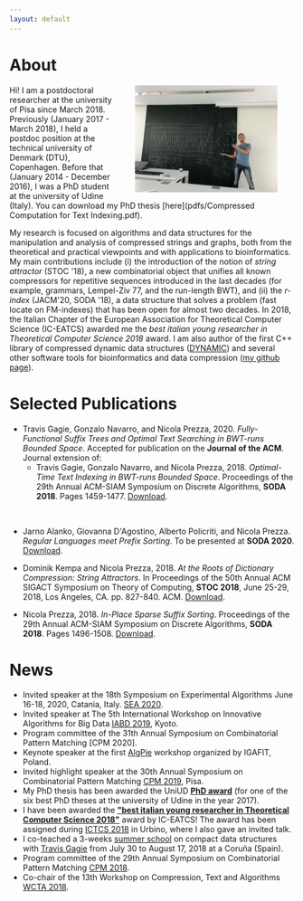 ```yaml
---
layout: default
---
```


# About

<img src="figures/bp.jpg" align="right" width="50%" hspace="30" vspace="0" alt="be balanced" />

Hi! I am a postdoctoral researcher at the university of Pisa since March 2018. Previously (January 2017 - March 2018), I held a postdoc position at the technical university of Denmark (DTU), Copenhagen. Before that (January 2014 - December 2016), I was a PhD student at the university of Udine (Italy). You can download my PhD thesis [here](pdfs/Compressed Computation for Text Indexing.pdf).

My research is focused on algorithms and data structures for the manipulation and analysis of compressed strings and graphs, both from the theoretical and practical viewpoints and with applications to bioinformatics. My main contributions include (i) the introduction of the notion of *string attractor* (STOC '18), a new combinatorial object that unifies all known compressors for repetitive sequences introduced in the last decades (for example, grammars, Lempel-Ziv 77, and the run-length BWT), and (ii) the *r-index* (JACM'20, SODA '18), a data structure that solves a problem (fast locate on FM-indexes) that has been open for almost two decades. In 2018, the Italian Chapter of the European Association for Theoretical Computer Science (IC-EATCS) awarded me the *best italian young researcher in Theoretical Computer Science 2018* award. I am also author of the first C++ library of compressed dynamic data structures ([DYNAMIC](https://github.com/xxsds/DYNAMIC)) and several other software tools for bioinformatics and data compression ([my github page](https://github.com/nicolaprezza)).

# Selected Publications

* Travis Gagie, Gonzalo Navarro, and Nicola Prezza, 2020. *Fully-Functional Suffix Trees and Optimal Text Searching in BWT-runs Bounded Space*. Accepted for publication on the **Journal of the ACM**. Journal extension of:
	* Travis Gagie, Gonzalo Navarro, and Nicola Prezza, 2018. *Optimal-Time Text Indexing in BWT-runs Bounded Space*. Proceedings of the 29th Annual ACM-SIAM Symposium on Discrete Algorithms, **SODA 2018**. Pages 1459-1477. [Download](pdfs/soda18_1.pdf).
<br />
	
* Jarno Alanko, Giovanna D'Agostino, Alberto Policriti, and Nicola Prezza. *Regular Languages meet Prefix Sorting*. To be presented at **SODA 2020**. [Download](pdfs/soda20.pdf).

* Dominik Kempa and Nicola Prezza, 2018. *At the Roots of Dictionary Compression: String Attractors*. In Proceedings of the 50th Annual ACM SIGACT Symposium on Theory of Computing, **STOC 2018**, June 25-29, 2018, Los Angeles, CA. pp. 827-840. ACM. [Download](pdfs/stoc18.pdf).

* Nicola Prezza, 2018. *In-Place Sparse Suffix Sorting*. Proceedings of the 29th Annual ACM-SIAM Symposium on Discrete Algorithms, **SODA 2018**. Pages 1496-1508. [Download](pdfs/soda18_2.pdf).

# News

* Invited speaker at the 18th Symposium on Experimental Algorithms June 16-18, 2020, Catania, Italy. [SEA 2020](http://www.sea2020.dmi.unict.it/).
* Invited speaker at The 5th International Workshop on Innovative Algorithms for Big Data [IABD 2019](https://sites.google.com/view/iabd2019/iabd2019), Kyoto.
* Program committee of the 31th Annual Symposium on Combinatorial Pattern Matching [CPM 2020].
* Keynote speaker at the first [AlgPie](https://algpie.mimuw.edu.pl/) workshop organized by IGAFIT, Poland.
* Invited highlight speaker at the 30th Annual Symposium on Combinatorial Pattern Matching [CPM 2019](http://cpm2019.di.unipi.it/), Pisa.
* My PhD thesis has been awarded the UniUD [**PhD award**](https://qui.uniud.it/notizieEventi/ateneo/phd-awards-assegnati-alle-migliori-tesi-di-dottorato-2017) (for one of the six best PhD theses at the university of Udine in the year 2017).
* I have been awarded the [**"best italian young researcher in Theoretical Computer Science 2018"**](https://www.eatcs.org/index.php/italian-chapter) award by IC-EATCS! The award has been assigned during [ICTCS 2018](http://www.sti.uniurb.it/events/ictcs2018/cfp.html) in Urbino, where I also gave an invited talk.
* I co-teached a 3-weeks [summer school](http://www.udc.es/gl/iss/courses/courses_2018/Compact_data_structures) on compact data structures with [Travis Gagie](https://www.cs.helsinki.fi/u/gagie/) from July 30 to August 17, 2018 at a Coruña (Spain). 
* Program committee of the 29th Annual Symposium on Combinatorial Pattern Matching [CPM 2018](http://cpm2018.sdu.edu.cn/).
* Co-chair of the 13th Workshop on Compression, Text and Algorithms [WCTA 2018](http://eventos.spc.org.pe/spire2018/).
